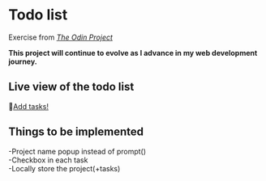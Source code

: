 # Todo list
Exercise from [_The Odin Project_](https://www.theodinproject.com/lessons/node-path-javascript-todo-list)

**This project will continue to evolve as I advance in my web development journey.**

## Live view of the todo list

🔗[Add tasks!](https://raw.githack.com/Francois-T9/todo-list/gh-pages/index.html)

## Things to be implemented
-Project name popup instead of prompt() </br>
-Checkbox in each task </br>
-Locally store the project(+tasks)

